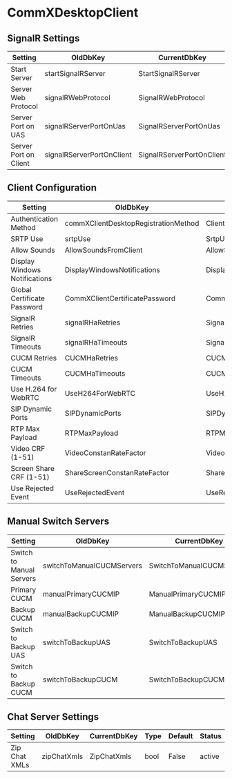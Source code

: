 # CommXDesktopClient

## SignalR Settings

| Setting | OldDbKey | CurrentDbKey | Type | Default | Status | Description | Comments |
|---|---|---|---|---|---|---|---|
| Start Server | startSignalRServer | StartSignalRServer | bool | False | active | ... | ... |
| Server Web Protocol | signalRWebProtocol | SignalRWebProtocol | string |  | active | ... | ... |
| Server Port on UAS | signalRServerPortOnUas | SignalRServerPortOnUas | int | 0 | active | ... | ... |
| Server Port on Client | signalRServerPortOnClient | SignalRServerPortOnClient | int | 0 | active | ... | ... |

## Client Configuration

| Setting | OldDbKey | CurrentDbKey | Type | Default | Status | Description | Comments |
|---|---|---|---|---|---|---|---|
| Authentication Method | commXClientDesktopRegistrationMethod | ClientAuthenticationMethod | int | 0 | active | ... | ... |
| SRTP Use | srtpUse | SrtpUse | string |  | active | ... | ... |
| Allow Sounds | AllowSoundsFromClient | AllowSoundsFromClient | bool | False | active | ... | ... |
| Display Windows Notifications | DisplayWindowsNotifications | DisplayWindowsNotifications | bool | False | active | ... | ... |
| Global Certificate Password | CommXClientCertificatePassword | CommXClientCertificatePassword | string |  | active | ... | Password stored as encrypted |
| SignalR Retries | signalRHaRetries | SignalRHaRetries | int | 0 | active | ... | ... |
| SignalR Timeouts | signalRHaTimeouts | SignalRHaTimeouts | int | 0 | active | ... | ... |
| CUCM Retries | CUCMHaRetries | CUCMHaRetries | int | 0 | active | ... | ... |
| CUCM Timeouts | CUCMHaTimeouts | CUCMHaTimeouts | int | 0 | active | ... | ... |
| Use H.264 for WebRTC | UseH264ForWebRTC | UseH264ForWebRTC | bool | False | active | ... | ... |
| SIP Dynamic Ports | SIPDynamicPorts | SIPDynamicPorts | bool | False | active | ... | ... |
| RTP Max Payload | RTPMaxPayload | RTPMaxPayload | int | 0 | active | ... | ... |
| Video CRF (1-51) | VideoConstanRateFactor | VideoCRF | int | 0 | active | ... | ... |
| Screen Share CRF (1-51) | ShareScreenConstanRateFactor | ShareScreenCRF | int | 0 | active | ... | ... |
| Use Rejected Event | UseRejectedEvent | UseRejectedEvent | bool | False | active | ... | ... |

## Manual Switch Servers

| Setting | OldDbKey | CurrentDbKey | Type | Default | Status | Description | Comments |
|---|---|---|---|---|---|---|---|
| Switch to Manual Servers | switchToManualCUCMServers | SwitchToManualCUCMServers | bool | False | active | ... | ... |
| Primary CUCM | manualPrimaryCUCMIP | ManualPrimaryCUCMIP | string |  | active | ... | ... |
| Backup CUCM | manualBackupCUCMIP | ManualBackupCUCMIP | string |  | active | ... | ... |
| Switch to Backup UAS | switchToBackupUAS | SwitchToBackupUAS | bool | False | active | ... | ... |
| Switch to Backup CUCM | switchToBackupCUCM | SwitchToBackupCUCM | bool | False | active | ... | ... |

## Chat Server Settings

| Setting | OldDbKey | CurrentDbKey | Type | Default | Status | Description | Comments |
|---|---|---|---|---|---|---|---|
| Zip Chat XMLs | zipChatXmls | ZipChatXmls | bool | False | active | ... | ... |

